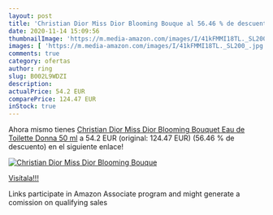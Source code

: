 ```yaml
---
layout: post
title: 'Christian Dior Miss Dior Blooming Bouque al 56.46 % de descuento'
date: 2020-11-14 15:09:56
thumbnailImage: 'https://m.media-amazon.com/images/I/41kFMMI18TL._SL200_.jpg'
images: [ 'https://m.media-amazon.com/images/I/41kFMMI18TL._SL200_.jpg' ]
comments: true
category: ofertas
author: ring
slug: B002L9WDZI
description:
actualPrice: 54.2 EUR
comparePrice: 124.47 EUR
inStock: true
---
```


Ahora mismo tienes [Christian Dior Miss Dior Blooming Bouquet Eau de Toilette  Donna  50 ml](https://www.amazon.it/dp/B002L9WDZI/?tag=tolees00-21) a 54.2 EUR (original: 124.47 EUR) (56.46 %  de descuento) en el siguiente enlace!

[![Christian Dior Miss Dior Blooming Bouque](https://m.media-amazon.com/images/I/41kFMMI18TL._SL200_.jpg)](https://www.amazon.it/dp/B002L9WDZI/?tag=tolees00-21)

[Visítala!!!](https://www.amazon.it/dp/B002L9WDZI/?tag=tolees00-21)

Links participate in Amazon Associate program and might generate a comission on qualifying sales
